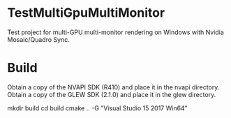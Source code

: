 # TestMultiGpuMultiMonitor

Test project for multi-GPU multi-monitor rendering on Windows with Nvidia Mosaic/Quadro Sync.

# Build

Obtain a copy of the NVAPI SDK (R410) and place it in the nvapi directory.
Obtain a copy of the GLEW SDK (2.1.0) and place it in the glew directory.

mkdir build
cd build
cmake .. -G "Visual Studio 15 2017 Win64"
